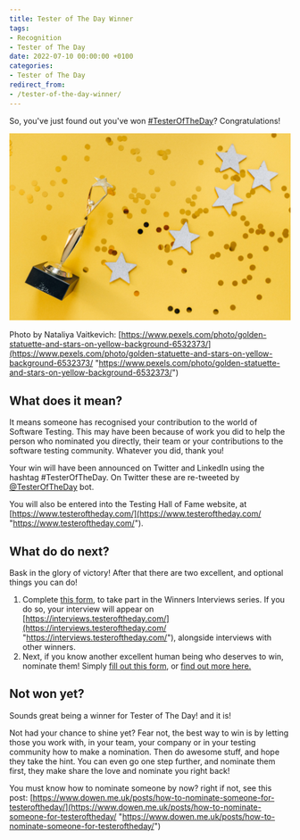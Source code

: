 ```yaml
---
title: Tester of The Day Winner
tags:
- Recognition
- Tester of The Day
date: 2022-07-10 00:00:00 +0100
categories:
- Tester of The Day
redirect_from:
- /tester-of-the-day-winner/
---
```

So, you've just found out you've won [#TesterOfTheDay](https://www.testeroftheday.com/)? Congratulations!

![](/uploads/pexels-nataliya-vaitkevich-6532373-1.jpg)

Photo by Nataliya Vaitkevich: [https://www.pexels.com/photo/golden-statuette-and-stars-on-yellow-background-6532373/](https://www.pexels.com/photo/golden-statuette-and-stars-on-yellow-background-6532373/ "https://www.pexels.com/photo/golden-statuette-and-stars-on-yellow-background-6532373/")

## What does it mean?

It means someone has recognised your contribution to the world of Software Testing. This may have been because of work you did to help the person who nominated you directly, their team or your contributions to the software testing community. Whatever you did, thank you!

Your win will have been announced on Twitter and LinkedIn using the hashtag #TesterOfTheDay. On Twitter these are re-tweeted by [@TesterOfTheDay](https://twitter.com/TesterOfTheDay) bot.

You will also be entered into the Testing Hall of Fame website, at [https://www.testeroftheday.com/](https://www.testeroftheday.com/ "https://www.testeroftheday.com/").

## What do do next?

Bask in the glory of victory! After that there are two excellent, and optional things you can do!

1. Complete [this form](https://testeroftheday.com/forms/interview), to take part in the Winners Interviews series. If you do so, your interview will appear on [https://interviews.testeroftheday.com/](https://interviews.testeroftheday.com/ "https://interviews.testeroftheday.com/"), alongside interviews with other winners.
2. Next, if you know another excellent human being who deserves to win, nominate them! Simply [fill out this form](https://testeroftheday.com/forms/nominate), or [find out more here.](https://www.dowen.me.uk/posts/how-to-nominate-someone-for-testeroftheday/)

## Not won yet?

Sounds great being a winner for Tester of The Day! and it is!

Not had your chance to shine yet? Fear not, the best way to win is by letting those you work with, in your team, your company or in your testing community how to make a nomination. Then do awesome stuff, and hope they take the hint. You can even go one step further, and nominate them first, they make share the love and nominate you right back!

You must know how to nominate someone by now? right if not, see this post: [https://www.dowen.me.uk/posts/how-to-nominate-someone-for-testeroftheday/](https://www.dowen.me.uk/posts/how-to-nominate-someone-for-testeroftheday/ "https://www.dowen.me.uk/posts/how-to-nominate-someone-for-testeroftheday/")